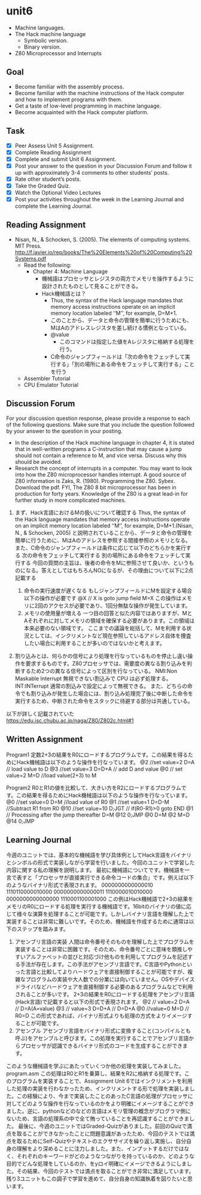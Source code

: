 # unit6

- Machine languages.
- The Hack machine language
  - Symbolic version.
  - Binary version.
- Z80 Microprocessor and Interrupts

## Goal

- Become familiar with the assembly process.
- Become familiar with the machine instructions of the Hack computer and how to implement programs with them.
- Get a taste of low-level programming in machine language.
- Become acquainted with the Hack computer platform.

## Task

- [x] Peer Assess Unit 5 Assignment.
- [x] Complete Reading Assignment
- [x] Complete and submit Unit 6 Assignment.
- [x] Post your answer to the question in your Discussion Forum and follow it up with approximately 3-4 comments to other students’ posts.
- [x] Rate other student’s posts.
- [x] Take the Graded Quiz.
- [x] Watch the Optional Video Lectures
- [x] Post your activities throughout the week in the Learning Journal and complete the Learning Journal.

## Reading Assignment

- Nisan, N., & Schocken, S. (2005). The elements of computing systems. MIT Press. <http://f.javier.io/rep/books/The%20Elements%20of%20Computing%20Systems.pdf>
  - Read the following:
    - Chapter 4: Machine Language
      - 機械語はプロセッサとレジスタの両方でメモリを操作するように設計されたものとして見ることができる。
      - Hack機械語とは？
        - Thus, the syntax of the Hack language mandates that memory access instructions operate on an implicit memory location labeled ‘‘M’’, for example, D=M+1.
        - このことから、データと命令の管理を簡単に行うためにも、MはAのアドレスレジスタを差し続ける慣例となっている。
        - @value
          - このコマンドは指定した値をAレジスタに格納する処理を行う。
        - C命令のジャンプフィールドは「次の命令をフェッチして実行する」「別の場所にある命令をフェッチして実行する」ことを行う
  - Assembler Tutorial
  - CPU Emulator Tutorial

## Discussion Forum

For your discussion question response, please provide a response to each of the following questions.  Make sure that you include the question followed by your answer to the question in your posting.

- In the description of the Hack machine language in chapter 4, it is stated that in well-written programs a C-instruction that may cause a jump should not contain a reference to M, and vice versa. Discuss why this should be avoided.
- Research the concept of interrupts in a computer. You may want to look into how the Z80 microprocessor handles interrupt. A good source of Z80 information is Zaks, R. (1980). Programming the Z80. Sybex. Download the pdf.
FYI, The Z80 8 bit microprocessor has been in production for forty years. Knowledge of the Z80 is a great lead-in for further study in more complicated machines.

1. まず、Hack言語におけるMの扱いについて確認する
  Thus, the syntax of the Hack language mandates that memory access instructions operate on an implicit memory location labeled ‘‘M’’, for example, D=M+1.(Nisan, N., & Schocken, 2005)
  と説明されていることから、データと命令の管理を簡単に行うために、MはAのアドレスを参照する間接参照のメモリとなる。また、C命令のジャンプフィールドは条件に応じて以下のどちらかを実行する
    次の命令をフェッチして実行する
    別の場所にある命令をフェッチして実行する
  今回の質問の主旨は、後者の命令をMに参照させて良いか、というものになる。答えとしてはもちろんNOになるが、その理由について以下に2点記載する
   1. 命令の実行速度が遅くなる
    もしジャンプフィールドにMを設定する場合以下の操作が必要です
    @X // X is goto jump field
    M=X
    この操作はメモリに2回のアクセスが必要であり、1回分無駄な操作が発生しています。
   2. メモリの使用量が増える
    一つ目の回答と似た内容ではありますが、MとAそれぞれに対してメモリの領域を確保する必要があります。この領域は本来必要のない領域です。
  ここまでの議論を総括して、Mを利用する状況としては、インクリメントなど現在参照しているアドレス自体を捜査したい場合に利用することが多いのではないかと考えます。

1. 割り込みとは、何らかの信号により処理を行なっているものを停止し違い操作を要求するものです。Z80プロセッサでは、需要度の異なる割り込みを判断するため2つの異なる信号によって区別を行なっている。
  NMI:Non Maskable Interrupt
  無視できない割込みで CPU は必ず処理する。
  INT:INTerrupt
  通常の割込みで設定によって無視できる。
  また、どちらの命令でも割り込みが発生した場合には、割り込み処理完了後に中断した命令を実行するため、中断された命令をスタックに待避する部分は共通している。

以下が詳しく記載されていた
<https://edu.isc.chubu.ac.jp/naga/Z80/Z802c.html#1>

## Written Assignment

Program1
定数2+3の結果をR0にロードするプログラムです。この結果を得るためにHack機械語は以下のような操作を行なっています。
@2 //set value=2
D=A // load value to D
@3 //set value=3
D=D+A // add D and value
@0 // set value=2
M=D //load value(2+3) to M

Program2
R0とR1の値を比較して、大きい方をR2にロードするプログラムです。この結果を得るためにHack機械語は以下のような操作を行なっています。
@0 //set value=0
D=M //load value of R0
@1 //set value=1
D=D-M //Subtract R1 from R0
@10 //set value=10
D;JGT // if(R0-R1)>0 goto END
@1 // Processing after the jump thereafter
D=M
@12
0;JMP
@0
D=M
@2
M=D
@14
0;JMP

## Learning Journal

今週のユニットでは、基本的な機械語を学び具体例としてHack言語をバイナリとシンボルの形式で実装しながら学習を行いました。今回のユニットで学習した内容に関する私の理解を説明します。
最初に機械語についてです。機械語を一言で表すと「プロセッサが直接実行できる命令コードの集合」です。例えば以下のようなバイナリ形式で表現されます。
0000000000000010
1110110000010000
0000000000000011
1110000010010000
0000000000000000
1110001100001000
この例はHack機械語で2+3の結果をメモリのR0にロードする処理を実行する機械語です。16bitのバイナリの値に応じて様々な演算を処理することが可能です。しかしバイナリ言語を理解した上で実装することは非常に難しいです。そのため、機械語を作成するために通常は以下のステップを踏みます。

1. アセンブリ言語の実装
人間は命令番号そのものを理解した上でプログラムを実装することは非常に困難です。そのため、命令番号ごとに意味を類推しやすいアルファベットの並びと対応づけ他ものを利用してプログラムを記述する手法が存在します。この手法がアセンブリ言語です。C言語やPythonといった言語と比較してよりハードウェアを直接制御することが可能ですが、複雑なプログラムの実装や大人数での分業には向いていません。OSやデバイスドライバなどハードウェアを直接制御する必要のあるプログラムなどで利用されることが多いです。
2+3の結果をR0にロードする処理をアセンブリ言語(Hack言語)で記載すると以下の形式で表現されます。
@2 // value=2
D=A // D=A(A=value)
@3 // value=3
D=D+A // D=D+A
@0 //value=0
M=D // R0=D
この形式であれば、バイナリ形式よりも処理の方式をよりイメージすることが可能です。
2. アセンブル
アセンブリ言語をバイナリ形式に変換すること(コンパイルとも呼ぶ)をアセンブルと呼びます。この処理を実行することでアセンブリ言語からプロセッサが認識できるバイナリ形式のコードを生成することができます。

このような機械語を学ぶにあたっていくつか他の処理を実装してみました。
program.asm
この処理はR0とR1を乗算し、結果をR2に格納する処理です。このプログラムを実装することで、Assignment Unit 6ではインクリメントを利用した処理の実装を行わなかったため、インクリメントする形で処理を実装しました。この経験により、今まで実装したことのあったC言語の処理がプロセッサに対してどのような操作を行なっているのかをより明確にイメージすることができました。逆に、pythonなどのなどの言語はメモリ管理の概念がプログラマ側にないため、言語の処理系の中で全て賄っていることを再認識することができました。
最後に、今週のユニットではGraded-Quizがありました。前回のQuizで満点を取ることができなかったことに問題意識があったため、今回のテストでは満点を取るためにSelf-Quizやテキストのエクササイズを繰り返し実施し、自分自身の理解をより深めることに注力しました。また、インプットするだけではなく、それぞれのキーワードがどのようなつながりを持っているのか、どのような目的でどんな処理をしているのか、をyロイ明確にイメージできるようにしました。その結果、今回のテストでは満点を取ることができ非常に満足しています。残り3ユニットもこの調子で学習を進めて、自分自身の知識執着を図りたいと思います。
